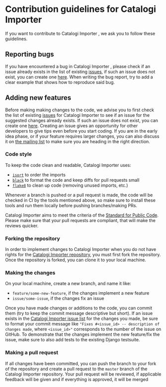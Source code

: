 # Contribution guidelines for Catalogi Importer

If you want to contribute to Catalogi Importer , we ask you to follow these guidelines.

## Reporting bugs
If you have encountered a bug in Catalogi Importer , please check if an issue already exists in the list of existing [issues](https://github.com/maykinmedai/catalogi-importer/issues), if such an issue does not exist, you can create one [here](https://github.com/maykinmedai/catalogi-importer/issues/new/choose). When writing the bug report, try to add a clear example that shows how to reproduce said bug.

## Adding new features
Before making making changes to the code, we advise you to first check the list of existing [issues](https://github.com/maykinmedai/catalogi-importer/issues) for Catalogi Importer  to see if an issue for the suggested changes already exists. If such an issue does not exist, you can create one [here](https://github.com/maykinmedai/catalogi-importer/issues/new/choose). Creating an issue gives an opportunity for other developers to give tips even before you start coding. If you are in the early idea phase, or if your feature requires larger changes, you can also discuss it on [the mailing list](https://lists.publiccode.net/mailman/postorius/lists/openzaak-discuss.lists.publiccode.net/) to make sure you are heading in the right direction.

### Code style
To keep the code clean and readable, Catalogi Importer  uses:
- [`isort`](https://github.com/timothycrosley/isort) to order the imports
- [`black`](https://github.com/psf/black) to format the code and keep diffs for pull requests small
- [`flake8`](https://github.com/PyCQA/flake8) to clean up code (removing unused imports, etc.)

Whenever a branch is pushed or a pull request is made, the code will be checked in CI by the tools mentioned above, so make sure to install these tools and run them locally before pushing branches/making PRs.

Catalogi Importer  aims to meet the criteria of the [Standard for Public Code](https://standard.publiccode.net). Please make sure that your pull requests are compliant, that will make the reviews quicker.

### Forking the repository
In order to implement changes to Catalogi Importer  when you do not have rights for the [Catalogi Importer  repository](https://github.com/maykinmedai/catalogi-importer), you must first fork the repository. Once the repository is forked, you can clone it to your local machine.

### Making the changes
On your local machine, create a new branch, and name it like:
- `feature/some-new-feature`, if the changes implement a new feature
- `issue/some-issue`, if the changes fix an issue

Once you have made changes or additions to the code, you can commit them (try to keep the commit message descriptive but short). If an issue exists in the [Catalogi Importer  issue list](https://github.com/maykinmedai/catalogi-importer/issues/) for the changes you made, be sure to format your commit message like `"Fixes #<issue_id> -- description of changes made`, where `<issue_id>"` corresponds to the number of the issue on GitHub. To demonstrate that the changes implement the new feature/fix the issue, make sure to also add tests to the existing Django testsuite.

### Making a pull request
If all changes have been committed, you can push the branch to your fork of the repository and create a pull request to the `master` branch of the Catalogi Importer  repository. Your pull request will be reviewed, if applicable feedback will be given and if everything is approved, it will be merged
